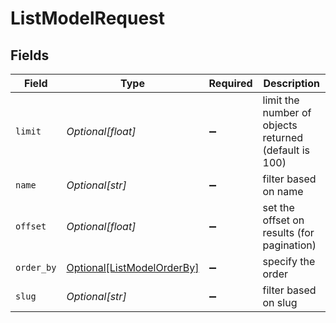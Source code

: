 # ListModelRequest


## Fields

| Field                                                                     | Type                                                                      | Required                                                                  | Description                                                               |
| ------------------------------------------------------------------------- | ------------------------------------------------------------------------- | ------------------------------------------------------------------------- | ------------------------------------------------------------------------- |
| `limit`                                                                   | *Optional[float]*                                                         | :heavy_minus_sign:                                                        | limit the number of objects returned (default is 100)                     |
| `name`                                                                    | *Optional[str]*                                                           | :heavy_minus_sign:                                                        | filter based on name                                                      |
| `offset`                                                                  | *Optional[float]*                                                         | :heavy_minus_sign:                                                        | set the offset on results (for pagination)                                |
| `order_by`                                                                | [Optional[ListModelOrderBy]](../../models/operations/listmodelorderby.md) | :heavy_minus_sign:                                                        | specify the order                                                         |
| `slug`                                                                    | *Optional[str]*                                                           | :heavy_minus_sign:                                                        | filter based on slug                                                      |